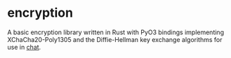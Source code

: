 # encryption

A basic encryption library written in Rust with PyO3 bindings implementing XChaCha20-Poly1305 and the Diffie-Hellman key exchange algorithms for use in [chat](https://github.com/SomeHybrid/chat).
